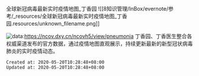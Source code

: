 
全球新冠病毒最新实时疫情地图\_丁香园
![[8知识管理/InBox/evernote/参考/_resources/全球新冠病毒最新实时疫情地图_丁香园.resources/unknown_filename.png]]

![data:](data:)<https://ncov.dxy.cn/ncovh5/view/pneumonia>
丁香园、丁香医生整合各权威渠道发布的官方数据，通过疫情地图直观展示，持续更新最新的新型冠状病毒肺炎的实时疫情动态。

    Created at: 2020-05-20T10:28:48+08:00
    Updated at: 2020-05-20T10:28:48+08:00

